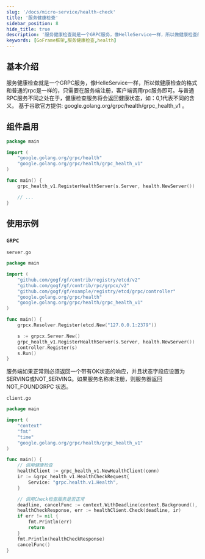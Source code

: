 ```yaml
---
slug: '/docs/micro-service/health-check'
title: '服务健康检查'
sidebar_position: 8
hide_title: true
description: '服务健康检查就是一个GRPC服务，像HelleService一样，所以做健康检查的格式和普通的rpc是一样的，只需要在服务端注册，客户端调用rpc服务即可。与普通RPC服务不同之处在于，健康检查服务将会返回健康状态，如：0,1代表不同的含义。'
keywords: [GoFrame框架,服务健康检查,health]
---
```


## 基本介绍

服务健康检查就是一个GRPC服务，像HelleService一样，所以做健康检查的格式和普通的rpc是一样的，只需要在服务端注册，客户端调用rpc服务即可。与普通RPC服务不同之处在于，健康检查服务将会返回健康状态，如：0,1代表不同的含义。
基于谷歌官方提供: google.golang.org/grpc/health/grpc_health_v1 。

## 组件启用

```go
package main

import (
    "google.golang.org/grpc/health"
    "google.golang.org/grpc/health/grpc_health_v1"
)

func main() {
    grpc_health_v1.RegisterHealthServer(s.Server, health.NewServer())

    // ...
}
```

## 使用示例

### `GRPC`

`server.go`

```go
package main

import (
    "github.com/gogf/gf/contrib/registry/etcd/v2"
    "github.com/gogf/gf/contrib/rpc/grpcx/v2"
    "github.com/gogf/gf/example/registry/etcd/grpc/controller"
    "google.golang.org/grpc/health"
    "google.golang.org/grpc/health/grpc_health_v1"
)

func main() {
    grpcx.Resolver.Register(etcd.New("127.0.0.1:2379"))

    s := grpcx.Server.New()
    grpc_health_v1.RegisterHealthServer(s.Server, health.NewServer())
    controller.Register(s)
    s.Run()
}
```

服务端如果正常则必须返回一个带有OK状态的响应，并且状态字段应设置为SERVING或NOT_SERVING。如果服务名称未注册，则服务器返回NOT_FOUNDGRPC 状态。

`client.go`

```go
package main

import (
    "context"
    "fmt"
    "time"
    "google.golang.org/grpc/health/grpc_health_v1"
)

func main() {
    // 调用健康检查
    healthClient := grpc_health_v1.NewHealthClient(conn)
    ir := &grpc_health_v1.HealthCheckRequest{
        Service: "grpc.health.v1.Health",
    }

    // 调用Check检查服务是否正常
    deadline, cancelFunc := context.WithDeadline(context.Background(), time.Now().Add(5*time.Second))
    healthCheckResponse, err := healthClient.Check(deadline, ir)
    if err != nil {
        fmt.Println(err)
        return
    }
    fmt.Println(healthCheckResponse)
    cancelFunc()
}
```